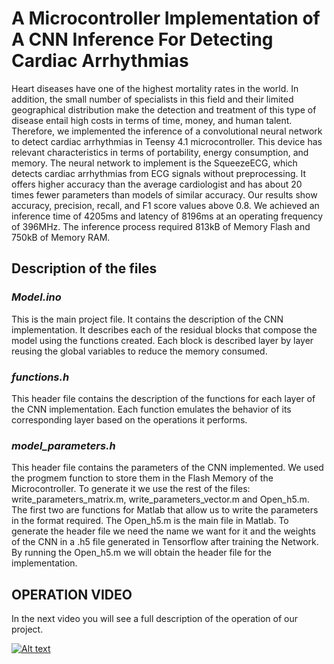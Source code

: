 # A Microcontroller Implementation of A CNN Inference For Detecting Cardiac Arrhythmias

Heart diseases have one of the highest mortality rates in the world. In addition, the small number of specialists in this field and their limited geographical distribution make the detection and treatment of this type of disease entail high costs in terms of time, money, and human talent. Therefore, we implemented the inference of a convolutional neural network to detect cardiac arrhythmias in Teensy 4.1 microcontroller. This device has relevant characteristics in terms of portability, energy consumption, and memory. The neural network to implement is the SqueezeECG, which detects cardiac arrhythmias from ECG signals without preprocessing. It offers higher accuracy than the average cardiologist and has about 20 times fewer parameters than models of similar accuracy. Our results show accuracy, precision, recall, and F1 score values above 0.8. We achieved an inference time of 4205ms and latency of 8196ms at an operating frequency of 396MHz. The inference process required  813kB of Memory Flash and 750kB of Memory RAM.

## **Description of the files**
### *Model.ino*
This is the main project file. It contains the description of the CNN implementation. It describes each of the residual blocks that compose the model using the functions created. Each block is described layer by layer reusing the global variables to reduce the memory consumed. 
### *functions.h*
This header file contains the description of the functions for each layer of the CNN implementation. Each function emulates the behavior of its corresponding layer based on the operations it performs. 
### *model_parameters.h*
This header file contains the parameters of the CNN implemented. We used the progmem function to store them in the Flash Memory of the Microcontroller.
To generate it we use the rest of the files: write_parameters_matrix.m, write_parameters_vector.m and Open_h5.m. 
The first two are functions for Matlab that allow us to write the parameters in the format required. The Open_h5.m is the main file in Matlab. 
To generate the header file we need the name we want for it and the weights of the CNN in a .h5 file generated in Tensorflow after training the Network. 
By running the Open_h5.m we will obtain the header file for the implementation. 

## OPERATION VIDEO
In the next video you will see a full description of the operation of our project. 

[![Alt text](https://img.youtube.com/vi/C8KOdEeG2JY/0.jpg)](https://youtu.be/C8KOdEeG2JY)

